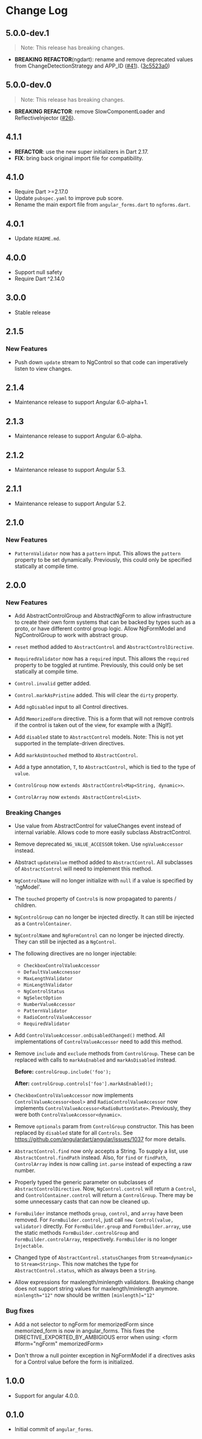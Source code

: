 # Change Log

## 5.0.0-dev.1

> Note: This release has breaking changes.

- **BREAKING** **REFACTOR**(ngdart): rename and remove deprecated values from ChangeDetectionStrategy and APP_ID ([#41](https://github.com/angulardart-community/angular/issues/41)). ([3c5523a0](https://github.com/angulardart-community/angular/commit/3c5523a089d323789f1dec6dd294b735d8a28066))

## 5.0.0-dev.0

> Note: This release has breaking changes.

- **BREAKING** **REFACTOR**: remove SlowComponentLoader and ReflectiveInjector ([#26](https://github.com/angulardart-community/angular/issues/26)).

## 4.1.1

- **REFACTOR**: use the new super initializers in Dart 2.17.
- **FIX**: bring back original import file for compatibility.

## 4.1.0

- Require Dart >=2.17.0
- Update `pubspec.yaml` to improve pub score.
- Rename the main export file from `angular_forms.dart` to `ngforms.dart`.

## 4.0.1

- Update `README.md`.

## 4.0.0

- Support null safety
- Require Dart ^2.14.0

## 3.0.0

- Stable release

## 2.1.5

### New Features

- Push down `update` stream to NgControl so that code can imperatively listen
    to view changes.

## 2.1.4

- Maintenance release to support Angular 6.0-alpha+1.

## 2.1.3

- Maintenance release to support Angular 6.0-alpha.

## 2.1.2

- Maintenance release to support Angular 5.3.

## 2.1.1

- Maintenance release to support Angular 5.2.

## 2.1.0

### New Features

- `PatternValidator` now has a `pattern` input. This allows the `pattern`
    property to be set dynamically. Previously, this could only be specified
    statically at compile time.

## 2.0.0

### New Features

- Add AbstractControlGroup and AbstractNgForm to allow infrastructure to
    create their own form systems that can be backed by types such as a proto,
    or have different control group logic. Allow NgFormModel and NgControlGroup
    to work with abstract group.

- `reset` method added to `AbstractControl` and `AbstractControlDirective`.

- `RequiredValidator` now has a `required` input. This allows the `required`
    property to be toggled at runtime. Previously, this could only be set
    statically at compile time.

- `Control.invalid` getter added.

- `Control.markAsPristine` added. This will clear the `dirty` property.

- Add `ngDisabled` input to all Control directives.

- Add `MemorizedForm` directive. This is a form that will not remove controls
    if the control is taken out of the view, for example with a [NgIf].

- Add `disabled` state to `AbstractControl` models. Note: This is not yet
    supported in the template-driven directives.

- Add `markAsUntouched` method to `AbstractControl`.

- Add a type annotation, `T`, to `AbstractControl`, which is tied to the type
    of `value`.

- `ControlGroup` now `extends AbstractControl<Map<String, dynamic>>`.

- `ControlArray` now `extends AbstractControl<List>`.

### Breaking Changes

- Use value from AbstractControl for valueChanges event instead of internal
    variable. Allows code to more easily subclass AbstractControl.

- Remove deprecated `NG_VALUE_ACCESSOR` token. Use `ngValueAccessor` instead.

- Abstract `updateValue` method added to `AbstractControl`. All subclasses of
    `AbstractControl` will need to implement this method.

- `NgControlName` will no longer initialize with `null` if a value is
    specified by 'ngModel'.

- The `touched` property of `Control`s is now propagated to parents /
    children.

- `NgControlGroup` can no longer be injected directly. It can still be
    injected as a `ControlContainer`.

- `NgControlName` and `NgFormControl` can no longer be injected directly. They
    can still be injected as a `NgControl`.

- The following directives are no longer injectable:

  - `CheckboxControlValueAccessor`
  - `DefaultValueAccnessor`
  - `MaxLengthValidator`
  - `MinLengthValidator`
  - `NgControlStatus`
  - `NgSelectOption`
  - `NumberValueAccessor`
  - `PatternValidator`
  - `RadioControlValueAccessor`
  - `RequiredValidator`

- Add `ControlValueAccessor.onDisabledChanged()` method. All implementations
    of `ControlValueAccessor` need to add this method.

- Remove `include` and `exclude` methods from `ControlGroup`. These can be
    replaced with calls to `markAsEnabled` and `markAsDisabled` instead.

    **Before:** `controlGroup.include('foo');`

    **After:** `controlGroup.controls['foo'].markAsEnabled();`

- `CheckboxControlValueAccessor` now implements `ControlValueAccessor<bool>`
    and `RadioControlValueAccessor` now implements
    `ControlValueAccessor<RadioButtonState>`. Previously, they were both
    `ControlValueAccessor<dynamic>`.

- Remove `optionals` param from `ControlGroup` constructor. This has been
    replaced by `disabled` state for all `Controls`. See
    <https://github.com/angulardart/angular/issues/1037> for more details.

- `AbstractControl.find` now only accepts a String. To supply a list, use
    `AbstractControl.findPath` instead. Also, for `find` or `findPath`,
    `ControlArray` index is now calling `int.parse` instead of expecting a raw
    number.

- Properly typed the generic parameter on subclasses of
    `AbstractControlDirective`. Now, `NgControl.control` will return a
    `Control`, and `ControlContainer.control` will return a `ControlGroup`.
    There may be some unnecessary casts that can now be cleaned up.

- `FormBuilder` instance methods `group`, `control`, and `array` have been
    removed. For `FormBuilder.control`, just call `new Control(value,
    validator)` directly. For `FormBuilder.group` and `FormBuilder.array`, use
    the static methods `FormBuilder.controlGroup` and
    `FormBuilder.controlArray`, respectively. `FormBuilder` is no longer
    `Injectable`.

- Changed type of `AbstractControl.statusChanges` from `Stream<dynamic>` to
    `Stream<String>`. This now matches the type for `AbstractControl.status`,
    which as always been a `String`.

- Allow expressions for maxlength/minlength validators. Breaking change does
    not support string values for maxlength/minlength anymore. `minlength="12"`
    now should be written `[minlength]="12"`

### Bug fixes

- Add a not selector to ngForm for memorizedForm since memorized_form is now
    in angular_forms. This fixes the DIRECTIVE_EXPORTED_BY_AMBIGIOUS error when
    using: <form #form="ngForm" memorizedForm>

- Don't throw a null pointer exception in NgFormModel if a directives asks for
    a Control value before the form is initialized.

## 1.0.0

- Support for angular 4.0.0.

## 0.1.0

- Initial commit of `angular_forms`.
